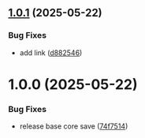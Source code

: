 ## [1.0.1](https://github.com/KhanhTQ-hub/com.ktgame.save.core/compare/v1.0.0...v1.0.1) (2025-05-22)


### Bug Fixes

* add link ([d882546](https://github.com/KhanhTQ-hub/com.ktgame.save.core/commit/d8825466e14804fe6df071061048ef229baf5084))

# 1.0.0 (2025-05-22)


### Bug Fixes

* release base core save ([74f7514](https://github.com/KhanhTQ-hub/com.ktgame.save.core/commit/74f7514e41fd7909ae1cb464328f10a26d921902))
